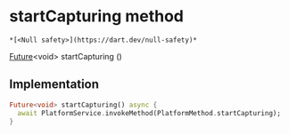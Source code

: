 


# startCapturing method




    *[<Null safety>](https://dart.dev/null-safety)*




[Future](https://api.flutter.dev/flutter/dart-async/Future-class.html)&lt;void> startCapturing
()








## Implementation

```dart
Future<void> startCapturing() async {
  await PlatformService.invokeMethod(PlatformMethod.startCapturing);
}
```







